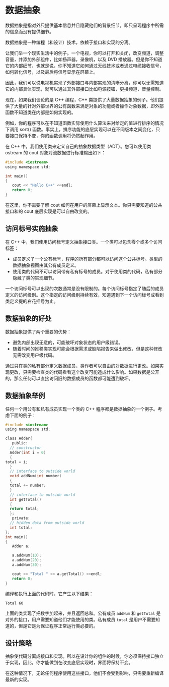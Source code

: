 # 数据抽象

数据抽象是指对外只提供基本信息并且隐藏他们的背景细节，即只呈现程序中所需的信息而没有提供细节。

数据抽象是一种编程（和设计）技术，依赖于接口和实现的分离。

让我们举一个现实生活中的例子。一个电视，你可以打开和关闭，改变频道，调整音量，并添加外部组件，比如扬声器，录像机，以及 DVD 播放器。但是你不知道它的内部细节，也就是说，你不知道它如何通过无线技术或者通过电缆接收信号，如何转化信号，以及最后将信号显示在屏幕上。

因此，我们可以说电视机实现了外部接口与内部实现的清晰分离，你可以无需知道它的内部具体实现，就可以通过其外部接口比如电源按钮，更换频道，音量控制。

现在，如果我们谈论的是 C++ 编程，C++ 类提供了大量数据抽象的例子。他们提供了大量的针对外部世界的公有函数来满足对象的功能或者操作对象数据，即外部函数不知道类在内部是如何实现的。

例如，你的程序可以在不知道函数实际使用什么算法来对给定的值进行排序的情况下调用 sort() 函数。事实上，排序功能的底层实现可以在不同版本之间变化，只要接口保持不变，你的函数调用将仍然起作用。

在 C++ 中，我们使用类来定义自己的抽象数据类型（ADT）。您可以使用类 ostream 的 cout 对象对流数据进行标准输出如下：

```c
#include <iostream>
using namespace std;

int main()
{
   cout << "Hello C++" <<endl;
   return 0;
}
```

在这里，你不需要了解 cout 如何在用户的屏幕上显示文本。你只需要知道的公共接口和的 cout 底层实现是可以自由改变的。

## 访问标号实施抽象

在 C++ 中，我们使用访问标号定义抽象接口类。一个类可以包含零个或多个访问标签：

- 成员定义了一个公有标号，程序的所有部分都可以访问这个公共标号。类型的数据抽象视图由其公有成员定义。
- 使用类的代码不可以访问带有私有标号的成员。对于使用类的代码，私有部分隐藏了类的实现细节。

一个访问标号可以出现的次数通常是没有限制的。每个访问标号指定了随后的成员定义的访问级别。这个指定的访问级别持续有效，知道遇到下一个访问标号或看到类定义提的右花括号为止。

## 数据抽象的好处

数据抽象提供了两个重要的优势：

- 避免内部出现无意的，可能破坏对象状态的用户级错误。　　　　
- 随着时间的推移类实现可能会根据需求或缺陷报告来做出修改，但是这种修改无需改变用户级代码。

通过只在类的私有部分定义数据成员，类作者可以自由的对数据进行更改。如果实现更改，只需要检查类的代码看看这个改变可能造成什么影响。如果数据是公开的，那么任何可以直接访问旧的数据成员的函数都可能遭到破坏。

## 数据抽象举例

任何一个用公有和私有成员实现一个类的 C++ 程序都是数据抽象的一个例子。考虑下面的例子：

```c
#include <iostream>
using namespace std;

class Adder{
   public:
  // constructor
  Adder(int i = 0)
  {
total = i;
  }
  // interface to outside world
  void addNum(int number)
  {
  total += number;
  }
  // interface to outside world
  int getTotal()
  {
  return total;
  };
   private:
  // hidden data from outside world
  int total;
};
int main()
{
   Adder a;

   a.addNum(10);
   a.addNum(20);
   a.addNum(30);

   cout << "Total " << a.getTotal() <<endl;
   return 0;
}
```

编译和执行上面的代码时，它产生以下结果：

```
Total 60
```

上面的类实现了把数字加起来，并且返回总和。公有成员 `addNum` 和 `getTotal` 是对外的接口，用户需要知道他们才能使用的类。私有成员 `total` 是用户不需要知道的，但是它是为保证程序正常运行类必要的。

## 设计策略

抽象使代码分离成接口和实现。所以在设计你的组件的时候，你必须保持接口独立于实现，因此，你才能做到在改变底层实现时，界面将保持不变。

在这种情况下，无论任何程序使用这些接口，他们不会受到影响，只需要重新编译最新的实现。